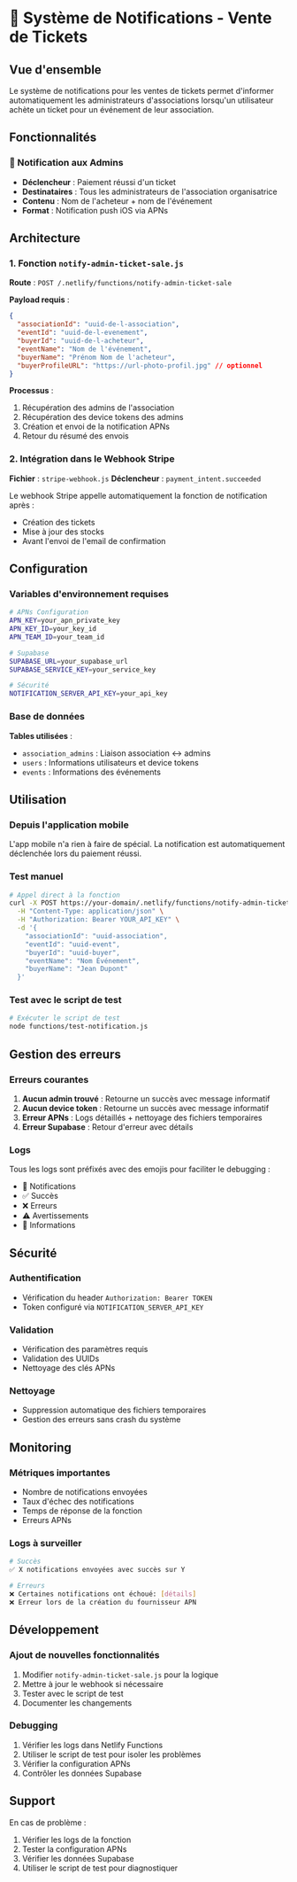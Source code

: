 # 🔔 Système de Notifications - Vente de Tickets

## Vue d'ensemble

Le système de notifications pour les ventes de tickets permet d'informer automatiquement les administrateurs d'associations lorsqu'un utilisateur achète un ticket pour un événement de leur association.

## Fonctionnalités

### 📱 Notification aux Admins
- **Déclencheur** : Paiement réussi d'un ticket
- **Destinataires** : Tous les administrateurs de l'association organisatrice
- **Contenu** : Nom de l'acheteur + nom de l'événement
- **Format** : Notification push iOS via APNs

## Architecture

### 1. Fonction `notify-admin-ticket-sale.js`
**Route** : `POST /.netlify/functions/notify-admin-ticket-sale`

**Payload requis** :
```json
{
  "associationId": "uuid-de-l-association",
  "eventId": "uuid-de-l-evenement", 
  "buyerId": "uuid-de-l-acheteur",
  "eventName": "Nom de l'événement",
  "buyerName": "Prénom Nom de l'acheteur",
  "buyerProfileURL": "https://url-photo-profil.jpg" // optionnel
}
```

**Processus** :
1. Récupération des admins de l'association
2. Récupération des device tokens des admins
3. Création et envoi de la notification APNs
4. Retour du résumé des envois

### 2. Intégration dans le Webhook Stripe
**Fichier** : `stripe-webhook.js`
**Déclencheur** : `payment_intent.succeeded`

Le webhook Stripe appelle automatiquement la fonction de notification après :
- Création des tickets
- Mise à jour des stocks
- Avant l'envoi de l'email de confirmation

## Configuration

### Variables d'environnement requises
```bash
# APNs Configuration
APN_KEY=your_apn_private_key
APN_KEY_ID=your_key_id
APN_TEAM_ID=your_team_id

# Supabase
SUPABASE_URL=your_supabase_url
SUPABASE_SERVICE_KEY=your_service_key

# Sécurité
NOTIFICATION_SERVER_API_KEY=your_api_key
```

### Base de données
**Tables utilisées** :
- `association_admins` : Liaison association ↔ admins
- `users` : Informations utilisateurs et device tokens
- `events` : Informations des événements

## Utilisation

### Depuis l'application mobile
L'app mobile n'a rien à faire de spécial. La notification est automatiquement déclenchée lors du paiement réussi.

### Test manuel
```bash
# Appel direct à la fonction
curl -X POST https://your-domain/.netlify/functions/notify-admin-ticket-sale \
  -H "Content-Type: application/json" \
  -H "Authorization: Bearer YOUR_API_KEY" \
  -d '{
    "associationId": "uuid-association",
    "eventId": "uuid-event",
    "buyerId": "uuid-buyer",
    "eventName": "Nom Événement",
    "buyerName": "Jean Dupont"
  }'
```

### Test avec le script de test
```bash
# Exécuter le script de test
node functions/test-notification.js
```

## Gestion des erreurs

### Erreurs courantes
1. **Aucun admin trouvé** : Retourne un succès avec message informatif
2. **Aucun device token** : Retourne un succès avec message informatif
3. **Erreur APNs** : Logs détaillés + nettoyage des fichiers temporaires
4. **Erreur Supabase** : Retour d'erreur avec détails

### Logs
Tous les logs sont préfixés avec des emojis pour faciliter le debugging :
- 🔔 Notifications
- ✅ Succès
- ❌ Erreurs
- ⚠️ Avertissements
- 📝 Informations

## Sécurité

### Authentification
- Vérification du header `Authorization: Bearer TOKEN`
- Token configuré via `NOTIFICATION_SERVER_API_KEY`

### Validation
- Vérification des paramètres requis
- Validation des UUIDs
- Nettoyage des clés APNs

### Nettoyage
- Suppression automatique des fichiers temporaires
- Gestion des erreurs sans crash du système

## Monitoring

### Métriques importantes
- Nombre de notifications envoyées
- Taux d'échec des notifications
- Temps de réponse de la fonction
- Erreurs APNs

### Logs à surveiller
```bash
# Succès
✅ X notifications envoyées avec succès sur Y

# Erreurs
❌ Certaines notifications ont échoué: [détails]
❌ Erreur lors de la création du fournisseur APN
```

## Développement

### Ajout de nouvelles fonctionnalités
1. Modifier `notify-admin-ticket-sale.js` pour la logique
2. Mettre à jour le webhook si nécessaire
3. Tester avec le script de test
4. Documenter les changements

### Debugging
1. Vérifier les logs dans Netlify Functions
2. Utiliser le script de test pour isoler les problèmes
3. Vérifier la configuration APNs
4. Contrôler les données Supabase

## Support

En cas de problème :
1. Vérifier les logs de la fonction
2. Tester la configuration APNs
3. Vérifier les données Supabase
4. Utiliser le script de test pour diagnostiquer
